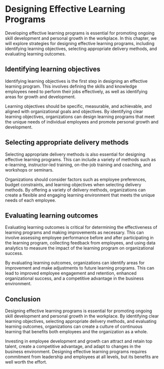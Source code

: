 # Designing Effective Learning Programs

Developing effective learning programs is essential for promoting ongoing skill development and personal growth in the workplace. In this chapter, we will explore strategies for designing effective learning programs, including identifying learning objectives, selecting appropriate delivery methods, and evaluating learning outcomes.

Identifying learning objectives
-------------------------------

Identifying learning objectives is the first step in designing an effective learning program. This involves defining the skills and knowledge employees need to perform their jobs effectively, as well as identifying areas for growth and development.

Learning objectives should be specific, measurable, and achievable, and aligned with organizational goals and objectives. By identifying clear learning objectives, organizations can design learning programs that meet the unique needs of individual employees and promote personal growth and development.

Selecting appropriate delivery methods
--------------------------------------

Selecting appropriate delivery methods is also essential for designing effective learning programs. This can include a variety of methods such as e-learning, instructor-led training, on-the-job training and coaching, and workshops or seminars.

Organizations should consider factors such as employee preferences, budget constraints, and learning objectives when selecting delivery methods. By offering a variety of delivery methods, organizations can create a flexible and engaging learning environment that meets the unique needs of each employee.

Evaluating learning outcomes
----------------------------

Evaluating learning outcomes is critical for determining the effectiveness of learning programs and making improvements as necessary. This can involve assessing employee performance before and after participating in the learning program, collecting feedback from employees, and using data analytics to measure the impact of the learning program on organizational success.

By evaluating learning outcomes, organizations can identify areas for improvement and make adjustments to future learning programs. This can lead to improved employee engagement and retention, enhanced organizational success, and a competitive advantage in the business environment.

Conclusion
----------

Designing effective learning programs is essential for promoting ongoing skill development and personal growth in the workplace. By identifying clear learning objectives, selecting appropriate delivery methods, and evaluating learning outcomes, organizations can create a culture of continuous learning that benefits both employees and the organization as a whole.

Investing in employee development and growth can attract and retain top talent, create a competitive advantage, and adapt to changes in the business environment. Designing effective learning programs requires commitment from leadership and employees at all levels, but its benefits are well worth the effort.
